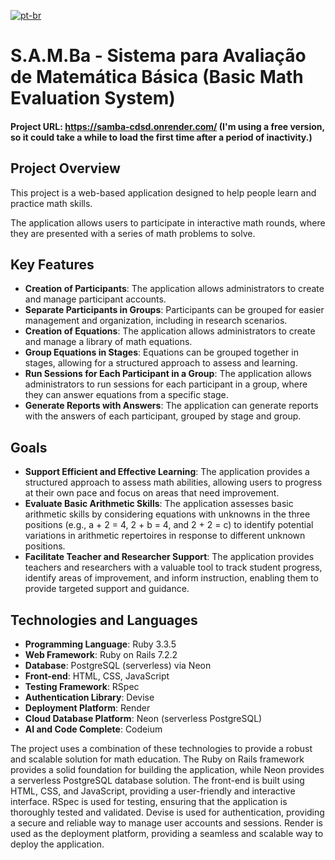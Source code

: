 [![pt-br](https://img.shields.io/badge/LEIAME.md-pt--br-green.svg?style=plastic)](./LEIAME.md)

# S.A.M.Ba - Sistema para Avaliação de Matemática Básica (Basic Math Evaluation System)

#### Project URL: https://samba-cdsd.onrender.com/ (I'm using a free version, so it could take a while to load the first time after a period of inactivity.)

## Project Overview

This project is a web-based application designed to help people learn and practice math skills.

The application allows users to participate in interactive math rounds, where they are presented with a series of math problems to solve.

## Key Features

- **Creation of Participants**: The application allows administrators to create and manage participant accounts.
- **Separate Participants in Groups**: Participants can be grouped for easier management and organization, including in research scenarios.
- **Creation of Equations**: The application allows administrators to create and manage a library of math equations.
- **Group Equations in Stages**: Equations can be grouped together in stages, allowing for a structured approach to assess and learning.
- **Run Sessions for Each Participant in a Group**: The application allows administrators to run sessions for each participant in a group, where they can answer equations from a specific stage.
- **Generate Reports with Answers**: The application can generate reports with the answers of each participant, grouped by stage and group.

## Goals

- **Support Efficient and Effective Learning**: The application provides a structured approach to assess math abilities, allowing users to progress at their own pace and focus on areas that need improvement.
- **Evaluate Basic Arithmetic Skills**: The application assesses basic arithmetic skills by considering equations with unknowns in the three positions (e.g., a + 2 = 4, 2 + b = 4, and 2 + 2 = c) to identify potential variations in arithmetic repertoires in response to different unknown positions.
- **Facilitate Teacher and Researcher Support**: The application provides teachers and researchers with a valuable tool to track student progress, identify areas of improvement, and inform instruction, enabling them to provide targeted support and guidance.

## Technologies and Languages

- **Programming Language**: Ruby 3.3.5
- **Web Framework**: Ruby on Rails 7.2.2
- **Database**: PostgreSQL (serverless) via Neon
- **Front-end**: HTML, CSS, JavaScript
- **Testing Framework**: RSpec
- **Authentication Library**: Devise
- **Deployment Platform**: Render
- **Cloud Database Platform**: Neon (serverless PostgreSQL)
- **AI and Code Complete**: Codeium

The project uses a combination of these technologies to provide a robust and scalable solution for math education. The Ruby on Rails framework provides a solid foundation for building the application, while Neon provides a serverless PostgreSQL database solution. The front-end is built using HTML, CSS, and JavaScript, providing a user-friendly and interactive interface. RSpec is used for testing, ensuring that the application is thoroughly tested and validated. Devise is used for authentication, providing a secure and reliable way to manage user accounts and sessions. Render is used as the deployment platform, providing a seamless and scalable way to deploy the application.
